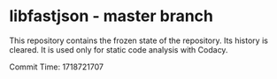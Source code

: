 # libfastjson - master branch

This repository contains the frozen state of the repository.
Its history is cleared. It is used only for static code
analysis with Codacy.

Commit Time: 1718721707